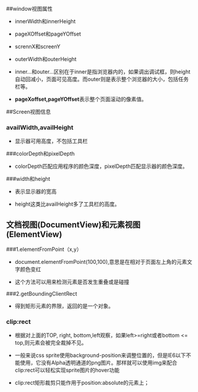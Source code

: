 ##window视图属性


- innerWidth和innerHeight
- pageXOffset和pageYOffset
- scrennX和screenY
- outerWidth和outerHeight

- inner...和outer...区别在于inner是指浏览器内的，如果调出调试框，则height自动回减小，页面可见高度。而outer则是表示整个浏览器的大小，包括任务栏等。

- **pageXoffset,pageYOffset**表示整个页面滚动的像素值。


##Screen视图信息

### availWidth,availHeight

- 显示器可用高度，不包括工具栏

###colorDepth和pixelDepth

- colorDepth匹配应用程序的颜色深度，pixelDepth匹配显示器的颜色深度。

###width和height

- 表示显示器的宽高

- height这类比availHeight多了工具栏的高度。


## 文档视图(DocumentView)和元素视图(ElementView)

###1.elementFromPoint（x,y）

- document.elementFromPoint(100,100),意思是在相对于页面左上角的元素文字颜色变红

- 这个方法可以用来检测元素是否发生重叠或是碰撞

###2.getBoundingClientRect

- 得到矩形元素的界限，返回的是一个对象。

### **clip:rect**

- 根据对上面的TOP, right, bottom,left观察，如果left>=right或者bottom <= top,则元素会被完全裁掉不见。

- 一般来说css sprite使用background-position来调整位置的，但是IE6以下不能使用，它没有Alpha透明通道的png图片。那样就可以使用img来配合clip:rect可以轻松实现sprite图片的hover功能

- clip:rect矩形裁剪只能作用于position:absolute的元素上；
































